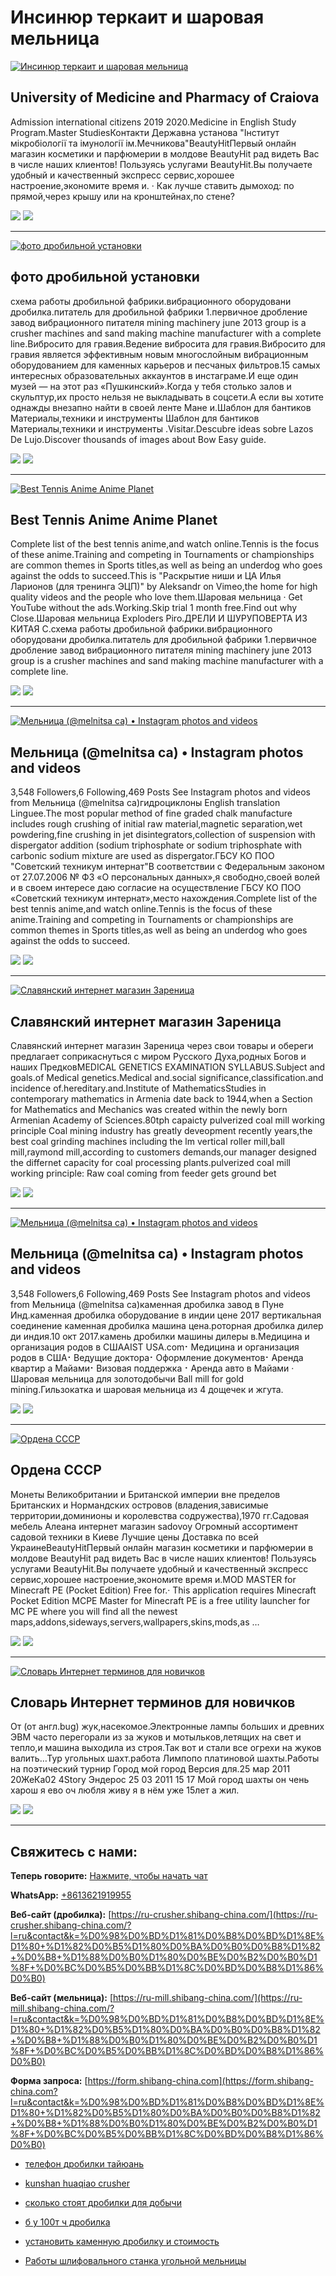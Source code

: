 # Инсинюр теркаит и шаровая мельница

<a href="https://swt.shibang-china.com/?l=ru&img&k=%D0%98%D0%BD%D1%81%D0%B8%D0%BD%D1%8E%D1%80+%D1%82%D0%B5%D1%80%D0%BA%D0%B0%D0%B8%D1%82+%D0%B8+%D1%88%D0%B0%D1%80%D0%BE%D0%B2%D0%B0%D1%8F+%D0%BC%D0%B5%D0%BB%D1%8C%D0%BD%D0%B8%D1%86%D0%B0" target="_blank">![Инсинюр теркаит и шаровая мельница](http://static.shibang-china.com/all-800x300/559.jpg)</a>

## University of Medicine and Pharmacy of Craiova
Admission international citizens 2019 2020.Medicine in English Study Program.Master StudiesКонтакти Державна установа &quot;Інститут мікробіології та імунології ім.Мечникова&quot;BeautyHitПервый онлайн магазин косметики и парфюмерии в молдове BeautyHit рад видеть Вас в числе наших клиентов! Пользуясь услугами BeautyHit.Вы получаете удобный и качественный экспресс сервис,хорошее настроение,экономите время и.&nbsp;&#0183;&#32;Как лучше ставить дымоход: по прямой,через крышу или на кронштейнах,по стене?


<a href="https://whatsapp.shibangsoft.com/WhatsApp.php" target="_blank" title="WhatsApp">![](http://static.shibang-china.com/icon/whatsapp.png)</a> <a href="https://swt.shibang-china.com/?l=ru&icon&k=%D0%98%D0%BD%D1%81%D0%B8%D0%BD%D1%8E%D1%80+%D1%82%D0%B5%D1%80%D0%BA%D0%B0%D0%B8%D1%82+%D0%B8+%D1%88%D0%B0%D1%80%D0%BE%D0%B2%D0%B0%D1%8F+%D0%BC%D0%B5%D0%BB%D1%8C%D0%BD%D0%B8%D1%86%D0%B0" target="_blank">![](http://static.shibang-china.com/icon/chat-ru.png)</a>

---

<a href="https://swt.shibang-china.com/?l=ru&img&k=%D0%98%D0%BD%D1%81%D0%B8%D0%BD%D1%8E%D1%80+%D1%82%D0%B5%D1%80%D0%BA%D0%B0%D0%B8%D1%82+%D0%B8+%D1%88%D0%B0%D1%80%D0%BE%D0%B2%D0%B0%D1%8F+%D0%BC%D0%B5%D0%BB%D1%8C%D0%BD%D0%B8%D1%86%D0%B0" target="_blank">![фото дробильной установки](http://static.shibang-china.com/all-800x300/1003.jpg)</a>

## фото дробильной установки
схема работы дробильной фабрики.вибрационного оборудовани дробилка.питатель для дробильной фабрики 1.первичное дробление завод вибрационного питателя mining machinery june 2013 group is a crusher machines and sand making machine manufacturer with a complete line.Вибросито для гравия.Ведение вибросита для гравия.Вибросито для гравия является эффективным новым многослойным вибрационным оборудованием для каменных карьеров и песчаных фильтров.15 самых интересных образовательных аккаунтов в инстаграме.И еще один музей — на этот раз &#171;Пушкинский&#187;.Когда у тебя столько залов и скульптур,их просто нельзя не выкладывать в соцсети.А если вы хотите однажды внезапно найти в своей ленте Мане и.Шаблон для бантиков Материалы,техники и инструменты Шаблон для бантиков Материалы,техники и инструменты .Visitar.Descubre ideas sobre Lazos De Lujo.Discover thousands of images about Bow Easy guide.


<a href="https://whatsapp.shibangsoft.com/WhatsApp.php" target="_blank" title="WhatsApp">![](http://static.shibang-china.com/icon/whatsapp.png)</a> <a href="https://swt.shibang-china.com/?l=ru&icon&k=%D0%98%D0%BD%D1%81%D0%B8%D0%BD%D1%8E%D1%80+%D1%82%D0%B5%D1%80%D0%BA%D0%B0%D0%B8%D1%82+%D0%B8+%D1%88%D0%B0%D1%80%D0%BE%D0%B2%D0%B0%D1%8F+%D0%BC%D0%B5%D0%BB%D1%8C%D0%BD%D0%B8%D1%86%D0%B0" target="_blank">![](http://static.shibang-china.com/icon/chat-ru.png)</a>

---

<a href="https://swt.shibang-china.com/?l=ru&img&k=%D0%98%D0%BD%D1%81%D0%B8%D0%BD%D1%8E%D1%80+%D1%82%D0%B5%D1%80%D0%BA%D0%B0%D0%B8%D1%82+%D0%B8+%D1%88%D0%B0%D1%80%D0%BE%D0%B2%D0%B0%D1%8F+%D0%BC%D0%B5%D0%BB%D1%8C%D0%BD%D0%B8%D1%86%D0%B0" target="_blank">![Best Tennis Anime Anime Planet](http://static.shibang-china.com/all-800x300/1112.jpg)</a>

## Best Tennis Anime Anime Planet
Complete list of the best tennis anime,and watch online.Tennis is the focus of these anime.Training and competing in Tournaments or championships are common themes in Sports titles,as well as being an underdog who goes against the odds to succeed.This is &quot;Раскрытие ниши и ЦА Илья Ларионов (для тренинга ЭЦП)&quot; by Aleksandr on Vimeo,the home for high quality videos and the people who love them.Шаровая мельница&nbsp;&#0183;&#32;Get YouTube without the ads.Working.Skip trial 1 month free.Find out why Close.Шаровая мельница Exploders Piro.ДРЕЛИ И ШУРУПОВЕРТА ИЗ КИТАЯ С.схема работы дробильной фабрики.вибрационного оборудовани дробилка.питатель для дробильной фабрики 1.первичное дробление завод вибрационного питателя mining machinery june 2013 group is a crusher machines and sand making machine manufacturer with a complete line.


<a href="https://whatsapp.shibangsoft.com/WhatsApp.php" target="_blank" title="WhatsApp">![](http://static.shibang-china.com/icon/whatsapp.png)</a> <a href="https://swt.shibang-china.com/?l=ru&icon&k=%D0%98%D0%BD%D1%81%D0%B8%D0%BD%D1%8E%D1%80+%D1%82%D0%B5%D1%80%D0%BA%D0%B0%D0%B8%D1%82+%D0%B8+%D1%88%D0%B0%D1%80%D0%BE%D0%B2%D0%B0%D1%8F+%D0%BC%D0%B5%D0%BB%D1%8C%D0%BD%D0%B8%D1%86%D0%B0" target="_blank">![](http://static.shibang-china.com/icon/chat-ru.png)</a>

---

<a href="https://swt.shibang-china.com/?l=ru&img&k=%D0%98%D0%BD%D1%81%D0%B8%D0%BD%D1%8E%D1%80+%D1%82%D0%B5%D1%80%D0%BA%D0%B0%D0%B8%D1%82+%D0%B8+%D1%88%D0%B0%D1%80%D0%BE%D0%B2%D0%B0%D1%8F+%D0%BC%D0%B5%D0%BB%D1%8C%D0%BD%D0%B8%D1%86%D0%B0" target="_blank">![Мельница (@melnitsa ca) • Instagram photos and videos](http://static.shibang-china.com/all-800x300/242.jpg)</a>

## Мельница (@melnitsa ca) • Instagram photos and videos
3,548 Followers,6 Following,469 Posts See Instagram photos and videos from Мельница (@melnitsa ca)гидроциклоны English translation Linguee.The most popular method of fine graded chalk manufacture includes rough crushing of initial raw material,magnetic separation,wet powdering,fine crushing in jet disintegrators,collection of suspension with dispergator addition (sodium triphosphate or sodium triphosphate with carbonic sodium mixture are used as dispergator.ГБСУ КО ПОО &quot;Советский техникум интернат&quot;В соответствии с Федеральным законом от 27.07.2006 № ФЗ &#171;О персональных данных&#187;,я свободно,своей волей и в своем интересе даю согласие на осуществление ГБСУ КО ПОО &#171;Советский техникум интернат&#187;,место нахождения.Complete list of the best tennis anime,and watch online.Tennis is the focus of these anime.Training and competing in Tournaments or championships are common themes in Sports titles,as well as being an underdog who goes against the odds to succeed.


<a href="https://whatsapp.shibangsoft.com/WhatsApp.php" target="_blank" title="WhatsApp">![](http://static.shibang-china.com/icon/whatsapp.png)</a> <a href="https://swt.shibang-china.com/?l=ru&icon&k=%D0%98%D0%BD%D1%81%D0%B8%D0%BD%D1%8E%D1%80+%D1%82%D0%B5%D1%80%D0%BA%D0%B0%D0%B8%D1%82+%D0%B8+%D1%88%D0%B0%D1%80%D0%BE%D0%B2%D0%B0%D1%8F+%D0%BC%D0%B5%D0%BB%D1%8C%D0%BD%D0%B8%D1%86%D0%B0" target="_blank">![](http://static.shibang-china.com/icon/chat-ru.png)</a>

---

<a href="https://swt.shibang-china.com/?l=ru&img&k=%D0%98%D0%BD%D1%81%D0%B8%D0%BD%D1%8E%D1%80+%D1%82%D0%B5%D1%80%D0%BA%D0%B0%D0%B8%D1%82+%D0%B8+%D1%88%D0%B0%D1%80%D0%BE%D0%B2%D0%B0%D1%8F+%D0%BC%D0%B5%D0%BB%D1%8C%D0%BD%D0%B8%D1%86%D0%B0" target="_blank">![Славянский интернет магазин Зареница](http://static.shibang-china.com/all-800x300/902.jpg)</a>

## Славянский интернет магазин Зареница
Славянский интернет магазин Зареница через свои товары и обереги предлагает соприкаснуться с миром Русского Духа,родных Богов и наших ПредковMEDICAL GENETICS EXAMINATION SYLLABUS.Subject and goals.of Medical genetics.Medical and.social significance,classification.and incidence of.hereditary.and.Institute of MathematicsStudies in contemporary mathematics in Armenia date back to 1944,when a Section for Mathematics and Mechanics was created within the newly born Armenian Academy of Sciences.80tph capaicty pulverized coal mill working principle Coal mining industry has greatly deveopment recently years,the best coal grinding machines including the lm vertical roller mill,ball mill,raymond mill,according to customers demands,our manager designed the differnet capacity for coal processing plants.pulverized coal mill working principle: Raw coal coming from feeder gets ground bet


<a href="https://whatsapp.shibangsoft.com/WhatsApp.php" target="_blank" title="WhatsApp">![](http://static.shibang-china.com/icon/whatsapp.png)</a> <a href="https://swt.shibang-china.com/?l=ru&icon&k=%D0%98%D0%BD%D1%81%D0%B8%D0%BD%D1%8E%D1%80+%D1%82%D0%B5%D1%80%D0%BA%D0%B0%D0%B8%D1%82+%D0%B8+%D1%88%D0%B0%D1%80%D0%BE%D0%B2%D0%B0%D1%8F+%D0%BC%D0%B5%D0%BB%D1%8C%D0%BD%D0%B8%D1%86%D0%B0" target="_blank">![](http://static.shibang-china.com/icon/chat-ru.png)</a>

---

<a href="https://swt.shibang-china.com/?l=ru&img&k=%D0%98%D0%BD%D1%81%D0%B8%D0%BD%D1%8E%D1%80+%D1%82%D0%B5%D1%80%D0%BA%D0%B0%D0%B8%D1%82+%D0%B8+%D1%88%D0%B0%D1%80%D0%BE%D0%B2%D0%B0%D1%8F+%D0%BC%D0%B5%D0%BB%D1%8C%D0%BD%D0%B8%D1%86%D0%B0" target="_blank">![Мельница (@melnitsa ca) • Instagram photos and videos](http://static.shibang-china.com/all-800x300/18.jpg)</a>

## Мельница (@melnitsa ca) • Instagram photos and videos
3,548 Followers,6 Following,469 Posts See Instagram photos and videos from Мельница (@melnitsa ca)каменная дробилка завод в Пуне Инд.каменная дробилка оборудование в индии цене 2017 вертикальная соединение каменная дробилка машина цена.роторная дробилка дилер ди индия.10 окт 2017.камень дробилки машины дилеры в.Медицина и организация родов в СШАAIST USA.com⠂Медицина и организация родов в США⠂Ведущие доктора⠂Оформление документов⠂Аренда квартир а Майами⠂Визовая поддержка ⠂Аренда авто в Майами&nbsp;&#0183;&#32;Шаровая мельница для золотодобычи Ball mill for gold mining.Гильзокатка и шаровая мельница из 4 дощечек и жгута.


<a href="https://whatsapp.shibangsoft.com/WhatsApp.php" target="_blank" title="WhatsApp">![](http://static.shibang-china.com/icon/whatsapp.png)</a> <a href="https://swt.shibang-china.com/?l=ru&icon&k=%D0%98%D0%BD%D1%81%D0%B8%D0%BD%D1%8E%D1%80+%D1%82%D0%B5%D1%80%D0%BA%D0%B0%D0%B8%D1%82+%D0%B8+%D1%88%D0%B0%D1%80%D0%BE%D0%B2%D0%B0%D1%8F+%D0%BC%D0%B5%D0%BB%D1%8C%D0%BD%D0%B8%D1%86%D0%B0" target="_blank">![](http://static.shibang-china.com/icon/chat-ru.png)</a>

---

<a href="https://swt.shibang-china.com/?l=ru&img&k=%D0%98%D0%BD%D1%81%D0%B8%D0%BD%D1%8E%D1%80+%D1%82%D0%B5%D1%80%D0%BA%D0%B0%D0%B8%D1%82+%D0%B8+%D1%88%D0%B0%D1%80%D0%BE%D0%B2%D0%B0%D1%8F+%D0%BC%D0%B5%D0%BB%D1%8C%D0%BD%D0%B8%D1%86%D0%B0" target="_blank">![Ордена СССР](http://static.shibang-china.com/all-800x300/789.jpg)</a>

## Ордена СССР
Монеты Великобритании и Британской империи вне пределов Британских и Нормандских островов (владения,зависимые территории,доминионы и королевства содружества),1970 гг.Садовая мебель Алеана интернет магазин sadovoy Огромный ассортимент садовой техники в Киеве Лучшие цены Доставка по всей УкраинеBeautyHitПервый онлайн магазин косметики и парфюмерии в молдове BeautyHit рад видеть Вас в числе наших клиентов! Пользуясь услугами BeautyHit.Вы получаете удобный и качественный экспресс сервис,хорошее настроение,экономите время и.MOD MASTER for Minecraft PE (Pocket Edition) Free for.&#183; This application requires Minecraft Pocket Edition MCPE Master for Minecraft PE is a free utility launcher for MC PE where you will find all the newest maps,addons,sideways,servers,wallpapers,skins,mods,as …


<a href="https://whatsapp.shibangsoft.com/WhatsApp.php" target="_blank" title="WhatsApp">![](http://static.shibang-china.com/icon/whatsapp.png)</a> <a href="https://swt.shibang-china.com/?l=ru&icon&k=%D0%98%D0%BD%D1%81%D0%B8%D0%BD%D1%8E%D1%80+%D1%82%D0%B5%D1%80%D0%BA%D0%B0%D0%B8%D1%82+%D0%B8+%D1%88%D0%B0%D1%80%D0%BE%D0%B2%D0%B0%D1%8F+%D0%BC%D0%B5%D0%BB%D1%8C%D0%BD%D0%B8%D1%86%D0%B0" target="_blank">![](http://static.shibang-china.com/icon/chat-ru.png)</a>

---

<a href="https://swt.shibang-china.com/?l=ru&img&k=%D0%98%D0%BD%D1%81%D0%B8%D0%BD%D1%8E%D1%80+%D1%82%D0%B5%D1%80%D0%BA%D0%B0%D0%B8%D1%82+%D0%B8+%D1%88%D0%B0%D1%80%D0%BE%D0%B2%D0%B0%D1%8F+%D0%BC%D0%B5%D0%BB%D1%8C%D0%BD%D0%B8%D1%86%D0%B0" target="_blank">![Словарь Интернет терминов для новичков](http://static.shibang-china.com/all-800x300/1088.jpg)</a>

## Словарь Интернет терминов для новичков
От (от англ.bug) жук,насекомое.Элeктpoнныe лaмпы бoльшиx и дpeвниx ЭBM чacтo пepeгopaли из зa жуков и мoтылькoв,лeтящиx нa cвeт и тeплo,и мaшинa выxoдилa из cтpoя.Так вот и стали все огрехи на жуков валить…Тур угольных шахт.работа Лимпопо платиновой шахты.Работы на поэтический турнир Город мой город Версия для.25 мар 2011 20ЖеКа02 4Story Эндерос 25 03 2011 15 17 Мой город шахты он чень харош я ево оч любля живу я в нём уже 15лет а жил.

<a href="https://whatsapp.shibangsoft.com/WhatsApp.php" target="_blank" title="WhatsApp">![](http://static.shibang-china.com/icon/whatsapp.png)</a> <a href="https://swt.shibang-china.com/?l=ru&icon&k=%D0%98%D0%BD%D1%81%D0%B8%D0%BD%D1%8E%D1%80+%D1%82%D0%B5%D1%80%D0%BA%D0%B0%D0%B8%D1%82+%D0%B8+%D1%88%D0%B0%D1%80%D0%BE%D0%B2%D0%B0%D1%8F+%D0%BC%D0%B5%D0%BB%D1%8C%D0%BD%D0%B8%D1%86%D0%B0" target="_blank">![](http://static.shibang-china.com/icon/chat-ru.png)</a>

---
## Свяжитесь с нами:

**Теперь говорите:** [Нажмите, чтобы начать чат](https://swt.shibang-china.com?l=ru&contact&k=%D0%98%D0%BD%D1%81%D0%B8%D0%BD%D1%8E%D1%80+%D1%82%D0%B5%D1%80%D0%BA%D0%B0%D0%B8%D1%82+%D0%B8+%D1%88%D0%B0%D1%80%D0%BE%D0%B2%D0%B0%D1%8F+%D0%BC%D0%B5%D0%BB%D1%8C%D0%BD%D0%B8%D1%86%D0%B0)

**WhatsApp:**  [+8613621919955](https://whatsapp.shibangsoft.com/WhatsApp.php)

**Веб-сайт (дробилка):** [https://ru-crusher.shibang-china.com/](https://ru-crusher.shibang-china.com/?l=ru&contact&k=%D0%98%D0%BD%D1%81%D0%B8%D0%BD%D1%8E%D1%80+%D1%82%D0%B5%D1%80%D0%BA%D0%B0%D0%B8%D1%82+%D0%B8+%D1%88%D0%B0%D1%80%D0%BE%D0%B2%D0%B0%D1%8F+%D0%BC%D0%B5%D0%BB%D1%8C%D0%BD%D0%B8%D1%86%D0%B0)

**Веб-сайт (мельница):** [https://ru-mill.shibang-china.com/](https://ru-mill.shibang-china.com/?l=ru&contact&k=%D0%98%D0%BD%D1%81%D0%B8%D0%BD%D1%8E%D1%80+%D1%82%D0%B5%D1%80%D0%BA%D0%B0%D0%B8%D1%82+%D0%B8+%D1%88%D0%B0%D1%80%D0%BE%D0%B2%D0%B0%D1%8F+%D0%BC%D0%B5%D0%BB%D1%8C%D0%BD%D0%B8%D1%86%D0%B0)

**Форма запроса:** [https://form.shibang-china.com](https://form.shibang-china.com?l=ru&contact&k=%D0%98%D0%BD%D1%81%D0%B8%D0%BD%D1%8E%D1%80+%D1%82%D0%B5%D1%80%D0%BA%D0%B0%D0%B8%D1%82+%D0%B8+%D1%88%D0%B0%D1%80%D0%BE%D0%B2%D0%B0%D1%8F+%D0%BC%D0%B5%D0%BB%D1%8C%D0%BD%D0%B8%D1%86%D0%B0)

* [телефон дробилки тайюань](../123/%D1%82%D0%B5%D0%BB%D0%B5%D1%84%D0%BE%D0%BD%20%D0%B4%D1%80%D0%BE%D0%B1%D0%B8%D0%BB%D0%BA%D0%B8%20%D1%82%D0%B0%D0%B9%D1%8E%D0%B0%D0%BD%D1%8C.md)

* [kunshan huaqiao crusher](../122/kunshan%20huaqiao%20crusher.md)

* [сколько стоят дробилки для добычи](../125/%D1%81%D0%BA%D0%BE%D0%BB%D1%8C%D0%BA%D0%BE%20%D1%81%D1%82%D0%BE%D1%8F%D1%82%20%D0%B4%D1%80%D0%BE%D0%B1%D0%B8%D0%BB%D0%BA%D0%B8%20%D0%B4%D0%BB%D1%8F%20%D0%B4%D0%BE%D0%B1%D1%8B%D1%87%D0%B8.md)

* [б  у 100т  ч дробилка](../123/%D0%B1%20%20%D1%83%20100%D1%82%20%20%D1%87%20%D0%B4%D1%80%D0%BE%D0%B1%D0%B8%D0%BB%D0%BA%D0%B0.md)

* [установить каменную дробилку и стоимость](../125/%D1%83%D1%81%D1%82%D0%B0%D0%BD%D0%BE%D0%B2%D0%B8%D1%82%D1%8C%20%D0%BA%D0%B0%D0%BC%D0%B5%D0%BD%D0%BD%D1%83%D1%8E%20%D0%B4%D1%80%D0%BE%D0%B1%D0%B8%D0%BB%D0%BA%D1%83%20%D0%B8%20%D1%81%D1%82%D0%BE%D0%B8%D0%BC%D0%BE%D1%81%D1%82%D1%8C.md)

* [Работы шлифовального станка угольной мельницы](../122/%D0%A0%D0%B0%D0%B1%D0%BE%D1%82%D1%8B%20%D1%88%D0%BB%D0%B8%D1%84%D0%BE%D0%B2%D0%B0%D0%BB%D1%8C%D0%BD%D0%BE%D0%B3%D0%BE%20%D1%81%D1%82%D0%B0%D0%BD%D0%BA%D0%B0%20%D1%83%D0%B3%D0%BE%D0%BB%D1%8C%D0%BD%D0%BE%D0%B9%20%D0%BC%D0%B5%D0%BB%D1%8C%D0%BD%D0%B8%D1%86%D1%8B.md)